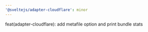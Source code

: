 ```yaml
---
'@sveltejs/adapter-cloudflare': minor
---
```


feat(adapter-cloudflare): add metafile option and print bundle stats
